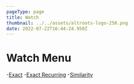 ```yaml
---
pageType: page
title: Watch
thumbnail: ../../assets/altroots-logo-250.png
date: 2022-07-22T16:44:24.950Z
---
```

# Watch Menu
-[Exact](https://altroots.com/exact/)
-[Exact Recurring](https://altroots.com/exact-recurring/)
-[Similarity](https://altroots.com/similarity/)
